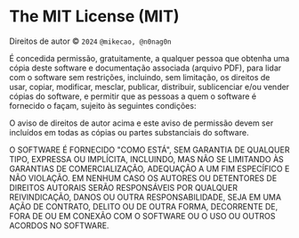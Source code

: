 The MIT License (MIT)
=====================

Direitos de autor © `2024` `@mikecao, @n0nag0n`

É concedida permissão, gratuitamente, a qualquer pessoa
que obtenha uma cópia deste software e documentação associada
(arquivo PDF), para lidar com o software sem restrições,
incluindo, sem limitação, os direitos de usar,
copiar, modificar, mesclar, publicar, distribuir, sublicenciar e/ou vender
cópias do software, e permitir que as pessoas a quem o
software é fornecido o façam, sujeito às seguintes
condições:

O aviso de direitos de autor acima e este aviso de permissão devem ser
incluídos em todas as cópias ou partes substanciais do software.

O SOFTWARE É FORNECIDO "COMO ESTÁ", SEM GARANTIA DE QUALQUER TIPO,
EXPRESSA OU IMPLÍCITA, INCLUINDO, MAS NÃO SE LIMITANDO ÀS GARANTIAS
DE COMERCIALIZAÇÃO, ADEQUAÇÃO A UM FIM ESPECÍFICO E
NÃO VIOLAÇÃO. EM NENHUM CASO OS AUTORES OU DETENTORES DE DIREITOS AUTORAIS
SERÃO RESPONSÁVEIS POR QUALQUER REIVINDICAÇÃO, DANOS OU OUTRA RESPONSABILIDADE,
SEJA EM UMA AÇÃO DE CONTRATO, DELITO OU DE OUTRA FORMA, DECORRENTE
DE, FORA DE OU EM CONEXÃO COM O SOFTWARE OU O USO OU
OUTROS ACORDOS NO SOFTWARE.